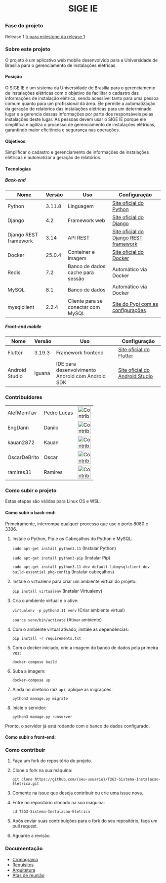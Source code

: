 <h1 align="center">

SIGE IE
</h1>

### Fase do projeto
Release 1 <a href="https://github.com/ResidenciaTICBrisa/T2G3-Sistema-Instalacao-Eletrica/milestone/1">Ir para milestone da release 1</a>

### Sobre este projeto
O projeto é um aplicativo web mobile desenvolvido para a Universidade de Brasília para o gerenciamento de instalações elétricas.
#### Posição
O SIGE IE é um sistema da Universidade de Brasília para o gerenciamento de instalações elétricas com o objetivo de facilitar o cadastro das informações de instalação elétrica, sendo acessível tanto para uma pessoa comum quanto para um profissional da área. Ele permite a automatização da geração de relatórios das instalações elétricas para um determinado lugar e a gerencia dessas informações por parte dos responsáveis pelas instalações deste lugar. As pessoas devem usar o SIGE IE porque ele simplifica e agiliza o processo de gerenciamento de instalações elétricas, garantindo maior eficiência e segurança nas operações.

#### Objetivos
Simplificar o cadastro e gerenciamento de informações de instalações elétricas e automatizar a geração de relatórios.
#### Tecnologias
##### Back-end
<div align="center">
  
| Nome | Versão | Uso | Configuração |
|---|---|---|---|
| Python | 3.11.8| Linguagem | [Site oficial do Python](https://www.python.org/downloads/) |
| Django | 4.2 | Framework web | [Site oficial do Django](https://www.djangoproject.com/download/) |
| Django REST framework | 3.14 | API REST | [Site oficial do Django REST framework](https://www.django-rest-framework.org/#installation) |
| Docker | 25.0.4 | Conteiner e imagem | [Site oficial do Docker](https://docs.docker.com/desktop/install/ubuntu/) |
| Redis | 7.2 | Banco de dados cache para sessão | Automático via Docker |
| MySQL | 8.1 | Banco de dados | Automático via Docker |
| mysqlclient | 2.2.4 | Cliente para se conectar com MySQL | [Site do Pypi com as configurações](https://pypi.org/project/mysqlclient/)

</div>

##### Front-end mobile

<div align="center">
  
| Nome | Versão | Uso | Configuração |
|---|---|---|---|
| Flutter | 3.19.3 | Framework frontend | [Site oficial do Flutter](https://docs.flutter.dev/get-started/install/linux) |
| Android Studio | Iguana | IDE para desenvolvimento Android com Android SDK | [Site oficial do Android Studio](https://developer.android.com/studio/index.html) |


  
</div>

### Contribuidores 
<div align="center">
  <table>
    <tbody>
      <tr>
        <td>AlefMemTav</td>
        <td>Pedro Lucas</td>
        <td><img src="https://avatars.githubusercontent.com/u/97984278?v=4" alt="Contribuidor" width="42px;" ></td>
      </tr>
      <tr>
        <td>EngDann</td>
        <td>Danilo</td>
        <td><img src="https://avatars.githubusercontent.com/u/137555908?v=4" alt="Contribuidor" width="42px;" ></td>
      </tr>
      <tr>
        <td>kauan2872</td>
        <td>Kauan</td>
        <td><img src="https://avatars.githubusercontent.com/u/103394028?v=4" alt="Contribuidor" width="42px;" ></td>
      </tr>
      <tr>
        <td>OscarDeBrito</td>
        <td>Oscar</td>
        <td><img src="https://avatars.githubusercontent.com/u/98489703?v=4" alt="Contribuidor" width="42px;" ></td>
      </tr>
      <tr>
        <td>ramires31</td>
        <td>Ramires</td>
        <td><img src="https://avatars.githubusercontent.com/u/139188097?v=4" alt="Contribuidor" width="42px;" ></td>
      </tr>
    </tbody>
  </table>
</div>

### Como subir o projeto
Estas etapas são válidas para Linux OS e WSL.
#### Como subir o back-end:

Primeiramente, interrompa qualquer processo que use o porto 8080 e 3306.

1. Instale o Python, Pip e os Cabeçalhos do Python e MySQL:

   `sudo apt-get install python3.11` (Instalar Python)
   
   `sudo apt-get install python3-pip` (Instalar Pip)

   `sudo apt-get install python3.11-dev default-libmysqlclient-dev build-essential pkg-config` (Instalar cabeçalhos)

2. Instale o virtualenv para criar um ambiente virtual do projeto:

    `pip install virtualenv` (Instalar Virtualenv)

3. Cria o ambiente virtual e o ative:

   `virtualenv -p python3.11 venv` (Criar ambiente virtual)

   `source venv/bin/activate` (Ativar ambiente)

4. Com o ambiente virtual ativado, instale as dependências:

   `pip install -r requirements.txt`

5. Com o docker iniciado, crie a imagem do banco de dados pela primeira vez:

    `docker-compose build`

6. Suba a imagem:

    `docker-compose up`

7. Ainda no diretório raiz `api`, aplique as migrações: 

    `python3 manage.py migrate`

8. Inicie o servidor:

   `python3 manage.py runserver`

Pronto, o servidor já está rodando com o banco de dados configurado.
#### Como subir o front-end:

### Como contribuir
1. Faça um fork do repositório do projeto.
2. Clone o fork na sua máquina:
   
   `git clone https://github.com/{seu-usuario}/T2G3-Sistema-Instalacao-Eletrica.git`
   
3. Comente na issue que deseja contribuir ou crie uma issue nova.
4. Entre no repositório clonado na sua máquina:
    
   `cd T2G3-Sistema-Instalacao-Eletrica`
   
5. Após enviar suas contribuições para o fork do seu repositório, faça um pull request.
6. Aguarde a revisão. 

### Documentação
- [Cronograma](https://github.com/ResidenciaTICBrisa/T2G3-Sistema-Instalacao-Eletrica/issues/3)
- [Requisitos](https://github.com/ResidenciaTICBrisa/T2G3-Sistema-Instalacao-Eletrica/issues/1)
- [Arquitetura](https://github.com/ResidenciaTICBrisa/T2G3-Sistema-Instalacao-Eletrica/issues/2)
- [Atas de reunião](https://github.com/ResidenciaTICBrisa/T2G3-Sistema-Instalacao-Eletrica/issues/4)
